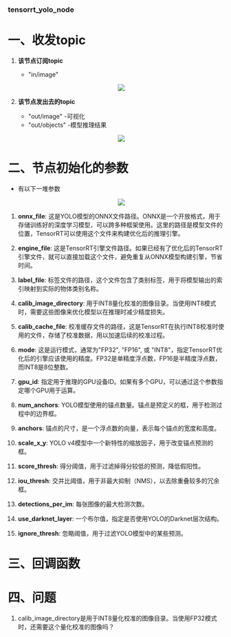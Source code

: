 ### tensorrt_yolo_node

# 一、收发topic

1. **该节点订阅topic**
    - "in/image"
    <p align="center">
    <img src="https://user-images.githubusercontent.com/66779478/280273209-b3041787-91c6-4324-8358-4c21b40eb76c.png">
    </p>   
    
2. **该节点发出去的topic**
    - "out/image" -可视化
    - "out/objects" -模型推理结果
    <p align="center">
    <img src="https://user-images.githubusercontent.com/66779478/280275361-155fc03e-cab3-4630-80e7-959aa3aa998e.png">
    </p> 

# 二、节点初始化的参数

- 有以下一堆参数
    <p align="center">
    <img src="https://user-images.githubusercontent.com/66779478/280290067-7cff3015-a3ed-46d0-bb72-6d048d4d591b.png">
    </p> 

1. **onnx_file**: 这是YOLO模型的ONNX文件路径。ONNX是一个开放格式，用于存储训练好的深度学习模型，可以跨多种框架使用。这里的路径是模型文件的位置，TensorRT可以使用这个文件来构建优化后的推理引擎。

2. **engine_file**: 这是TensorRT引擎文件路径。如果已经有了优化后的TensorRT引擎文件，就可以直接加载这个文件，避免重复从ONNX模型构建引擎，节省时间。

3. **label_file**: 标签文件的路径，这个文件包含了类别标签，用于将模型输出的索引映射到实际的物体类别名称。

4. **calib_image_directory**: 用于INT8量化校准的图像目录。当使用INT8模式时，需要这些图像来优化模型以在推理时减少精度损失。

5. **calib_cache_file**: 校准缓存文件的路径，这是TensorRT在执行INT8校准时使用的文件，存储了校准数据，用以加速后续的校准过程。

6. **mode**: 这是运行模式，通常为"FP32", "FP16", 或 "INT8"，指定TensorRT优化后的引擎应该使用的精度。FP32是单精度浮点数，FP16是半精度浮点数，而INT8是8位整数。

7. **gpu_id**: 指定用于推理的GPU设备ID。如果有多个GPU，可以通过这个参数指定哪个GPU用于运算。

8. **num_anchors**: YOLO模型使用的锚点数量。锚点是预定义的框，用于检测过程中的边界框。

9. **anchors**: 锚点的尺寸，是一个浮点数的向量，表示每个锚点的宽度和高度。

10. **scale_x_y**: YOLO v4模型中一个新特性的缩放因子，用于改变锚点预测的框。

11. **score_thresh**: 得分阈值，用于过滤掉得分较低的预测，降低假阳性。

12. **iou_thresh**: 交并比阈值，用于非最大抑制（NMS），以去除重叠较多的冗余框。

13. **detections_per_im**: 每张图像的最大检测次数。

14. **use_darknet_layer**: 一个布尔值，指定是否使用YOLO的Darknet层次结构。

15. **ignore_thresh**: 忽略阈值，用于过滤YOLO模型中的某些预测。

# 三、回调函数




# 四、问题

1. calib_image_directory是用于INT8量化校准的图像目录。当使用FP32模式时，还需要这个量化校准的图像吗？